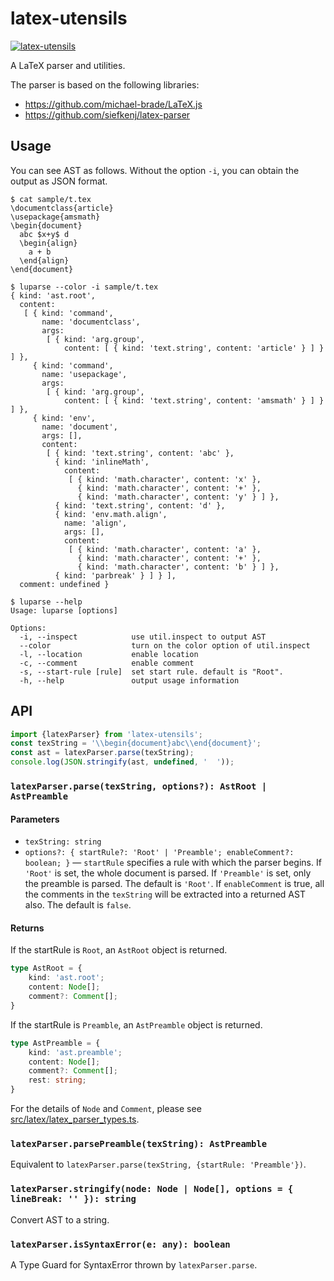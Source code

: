 # latex-utensils

[![latex-utensils](https://img.shields.io/npm/v/latex-utensils)](https://www.npmjs.com/package/latex-utensils)

A LaTeX parser and utilities.

The parser is based on the following libraries:

- https://github.com/michael-brade/LaTeX.js
- https://github.com/siefkenj/latex-parser

## Usage

You can see AST as follows. Without the option `-i`, you can obtain the output as JSON format.

```
$ cat sample/t.tex
\documentclass{article}
\usepackage{amsmath}
\begin{document}
  abc $x+y$ d
  \begin{align}
    a + b
  \end{align}
\end{document}

$ luparse --color -i sample/t.tex
{ kind: 'ast.root',
  content:
   [ { kind: 'command',
       name: 'documentclass',
       args:
        [ { kind: 'arg.group',
            content: [ { kind: 'text.string', content: 'article' } ] } ] },
     { kind: 'command',
       name: 'usepackage',
       args:
        [ { kind: 'arg.group',
            content: [ { kind: 'text.string', content: 'amsmath' } ] } ] },
     { kind: 'env',
       name: 'document',
       args: [],
       content:
        [ { kind: 'text.string', content: 'abc' },
          { kind: 'inlineMath',
            content:
             [ { kind: 'math.character', content: 'x' },
               { kind: 'math.character', content: '+' },
               { kind: 'math.character', content: 'y' } ] },
          { kind: 'text.string', content: 'd' },
          { kind: 'env.math.align',
            name: 'align',
            args: [],
            content:
             [ { kind: 'math.character', content: 'a' },
               { kind: 'math.character', content: '+' },
               { kind: 'math.character', content: 'b' } ] },
          { kind: 'parbreak' } ] } ],
  comment: undefined }

$ luparse --help
Usage: luparse [options]

Options:
  -i, --inspect            use util.inspect to output AST
  --color                  turn on the color option of util.inspect
  -l, --location           enable location
  -c, --comment            enable comment
  -s, --start-rule [rule]  set start rule. default is "Root".
  -h, --help               output usage information
```

## API

```typescript
import {latexParser} from 'latex-utensils';
const texString = '\\begin{document}abc\\end{document}';
const ast = latexParser.parse(texString);
console.log(JSON.stringify(ast, undefined, '  '));
```

### `latexParser.parse(texString, options?): AstRoot | AstPreamble`

#### Parameters

* `texString: string`
* `options?: { startRule?: 'Root' | 'Preamble'; enableComment?: boolean; }` — `startRule` specifies a rule with which the parser begins. If `'Root'` is set, the whole document is parsed. If `'Preamble'` is set, only the preamble is parsed. The default is `'Root'`. If `enableComment` is true, all the comments in the `texString` will be extracted into a returned AST also. The default is `false`.

#### Returns

If the startRule is `Root`, an `AstRoot` object is returned.

```typescript
type AstRoot = {
    kind: 'ast.root';
    content: Node[];
    comment?: Comment[];
}
```

If the startRule is `Preamble`, an `AstPreamble` object is returned.

```typescript
type AstPreamble = {
    kind: 'ast.preamble';
    content: Node[];
    comment?: Comment[];
    rest: string;
}
```

For the details of `Node` and `Comment`, please see [src/latex/latex_parser_types.ts](https://github.com/tamuratak/latex-utensils/blob/master/src/latex/latex_parser_types.ts).


### `latexParser.parsePreamble(texString): AstPreamble`

Equivalent to `latexParser.parse(texString, {startRule: 'Preamble'})`.

### `latexParser.stringify(node: Node | Node[], options = { lineBreak: '' }): string`

Convert AST to a string.

### `latexParser.isSyntaxError(e: any): boolean`

A Type Guard for SyntaxError thrown by `latexParser.parse`.
